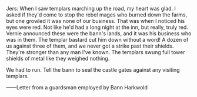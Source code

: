 Jers:
When I saw templars marching up the road, my heart was glad. I asked if they'd come to stop the rebel mages who burned down the farms, but one growled it was none of our business. That was when I noticed his eyes were red. Not like he'd had a long night at the inn, but really, truly red. Vernie announced these were the bann's lands, and it was his business who was in them. The templar bastard cut him down without a word! A dozen of us against three of them, and we never got a strike past their shields. They're stronger than any man I've known. The templars swung full tower shields of metal like they weighed nothing.

We had to run. Tell the bann to seal the castle gates against any visiting templars.

——Letter from a guardsman employed by Bann Harkwold